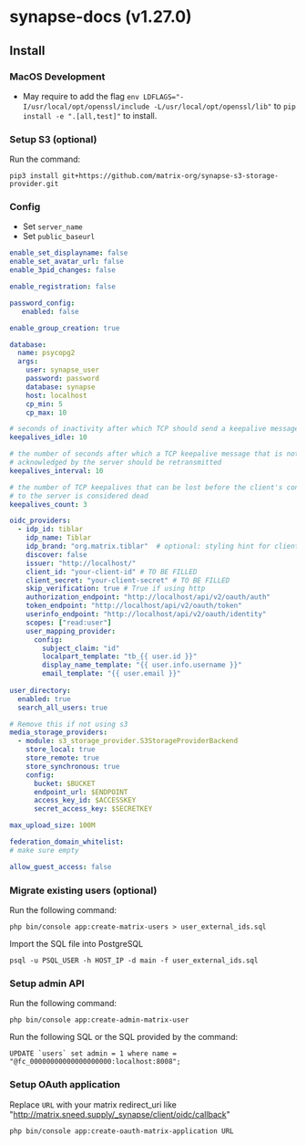 # synapse-docs (v1.27.0)

## Install

### MacOS Development

- May require to add the flag `env LDFLAGS="-I/usr/local/opt/openssl/include -L/usr/local/opt/openssl/lib"` to `pip install -e ".[all,test]"` to install.

### Setup S3 (optional)

Run the command:
```
pip3 install git+https://github.com/matrix-org/synapse-s3-storage-provider.git
```

### Config

- Set `server_name`
- Set `public_baseurl`

```yaml
enable_set_displayname: false
enable_set_avatar_url: false
enable_3pid_changes: false

enable_registration: false

password_config:
   enabled: false

enable_group_creation: true

database:
  name: psycopg2
  args:
    user: synapse_user
    password: password
    database: synapse
    host: localhost
    cp_min: 5
    cp_max: 10

# seconds of inactivity after which TCP should send a keepalive message to the server
keepalives_idle: 10

# the number of seconds after which a TCP keepalive message that is not
# acknowledged by the server should be retransmitted
keepalives_interval: 10

# the number of TCP keepalives that can be lost before the client's connection
# to the server is considered dead
keepalives_count: 3

oidc_providers:
  - idp_id: tiblar
    idp_name: Tiblar
    idp_brand: "org.matrix.tiblar"  # optional: styling hint for clients
    discover: false
    issuer: "http://localhost/"
    client_id: "your-client-id" # TO BE FILLED
    client_secret: "your-client-secret" # TO BE FILLED
    skip_verification: true # True if using http
    authorization_endpoint: "http://localhost/api/v2/oauth/auth"
    token_endpoint: "http://localhost/api/v2/oauth/token"
    userinfo_endpoint: "http://localhost/api/v2/oauth/identity"
    scopes: ["read:user"]
    user_mapping_provider:
      config:
        subject_claim: "id"
        localpart_template: "tb_{{ user.id }}"
        display_name_template: "{{ user.info.username }}"
        email_template: "{{ user.email }}"
        
user_directory:
  enabled: true
  search_all_users: true

# Remove this if not using s3
media_storage_providers:
  - module: s3_storage_provider.S3StorageProviderBackend
    store_local: true
    store_remote: true
    store_synchronous: true
    config:
      bucket: $BUCKET
      endpoint_url: $ENDPOINT
      access_key_id: $ACCESSKEY
      secret_access_key: $SECRETKEY

max_upload_size: 100M

federation_domain_whitelist:
# make sure empty

allow_guest_access: false
```

### Migrate existing users (optional)

Run the following command:
```
php bin/console app:create-matrix-users > user_external_ids.sql
```

Import the SQL file into PostgreSQL
```
psql -u PSQL_USER -h HOST_IP -d main -f user_external_ids.sql
```

### Setup admin API

Run the following command:
```
php bin/console app:create-admin-matrix-user
```

Run the following SQL or the SQL provided by the command:
```
UPDATE `users` set admin = 1 where name = "@fc_00000000000000000000:localhost:8008";
```

### Setup OAuth application
Replace `URL` with your matrix redirect_uri like "http://matrix.sneed.supply/_synapse/client/oidc/callback"
```
php bin/console app:create-oauth-matrix-application URL
```